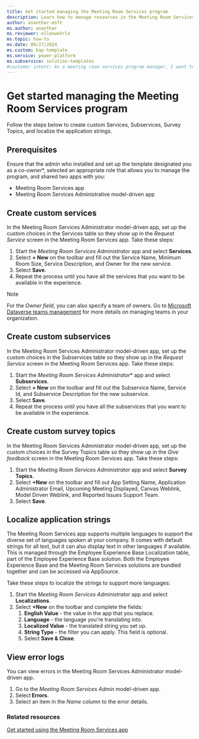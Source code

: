 ```yaml
---
title: Get started managing the Meeting Room Services program
description: Learn how to manage resources in the Meeting Room Services Admin model-driven app for Microsoft Power Platform.
author: ananthar-msft
ms.author: ananthar
ms.reviewer: ellenwehrle
ms.topic: how-to
ms.date: 09/27/2024
ms.custom: bap-template
ms.service: power-platform
ms.subservice: solution-templates
#customer intent: As a meeting room services program manager, I want to learn how to administrate the Meeting Room Services program so that I can effectively manage resources for meeting rooms.
---
```


# Get started managing the Meeting Room Services program

Follow the steps below to create custom Services, Subservices, Survey Topics, and localize the application strings.

## Prerequisites

Ensure that the admin who installed and set up the template designated you as a *co-owner**, selected an appropriate role that allows you to manage the program, and shared two apps with you:

- Meeting Room Services app
- Meeting Room Services Administrative model-driven app

## Create custom services

In the Meeting Room Services Administrator model-driven app, set up the custom choices in the Services table so they show up in the *Request Service* screen in the Meeting Room Services app. Take these steps:

1. Start the *Meeting Room Services Administrator* app and select **Services**.
1. Select **+ New** on the toolbar and fill out the Service Name, Minimum Room Size, Service Description, and Owner for the new service.
1. Select **Save**.
1. Repeat the process until you have all the services that you want to be available in the experience.

> [!NOTE]
>
> For the *Owner field*, you can also specify a team of owners. Go to [Microsoft Dataverse teams management](/power-platform/admin/manage-teams) for more details on managing teams in your organization.

## Create custom subservices

In the Meeting Room Services Administrator model-driven app, set up the custom choices in the Subservices table so they show up in the *Request Service* screen in the Meeting Room Services app. Take these steps:

1. Start the *Meeting Room Services Administrator** app and select **Subservices**.
1. Select **+ New** on the toolbar and fill out the Subservice Name, Service Id, and Subservice Description for the new subservice.
1. Select **Save**.
1. Repeat the process until you have all the subservices that you want to be available in the experience.

## Create custom survey topics

In the Meeting Room Services Administrator model-driven app, set up the custom choices in the Survey Topics table so they show up in the *Give feedback* screen in the Meeting Room Services app. Take these steps:

1. Start the *Meeting Room Services Administrator* app and select **Survey Topics**.
1. Select **+New** on the toolbar and fill out App Setting Name, Application Administrator Email, Upcoming Meeting Displayed, Canvas Weblink, Model Driven Weblink, and Reported Issues Support Team.
1. Select **Save**.

## Localize application strings

The Meeting Room Services app supports multiple languages to support the diverse set of languages spoken at your company. It comes with default strings for all text, but it can also display text in other languages if available. This is managed through the Employee Experience Base Localization table, part of the Employee Experience Base solution. Both the Employee Experience Base and the Meeting Room Services solutions are bundled together and can be accessed via AppSource.

Take these steps to localize the strings to support more languages:

1. Start the *Meeting Room Services Administrator* app and select **Localizations**.
1. Select **+New** on the toolbar and complete the fields:
    1. **English Value** - the value in the app that you replace.
    1. **Language** - the language you're translating into.
    1. **Localized Value** - the translated string you set up.
    1. **String Type** - the filter you can apply. This field is optional.
    1. Select **Save & Close**.

## View error logs

You can view errors in the Meeting Room Services Administrator model-driven app.

1. Go to the *Meeting Room Services Admin* model-driven app.
1. Select **Errors**.
1. Select an item in the *Name* column to the error details.

### Related resources

[Get started using the Meeting Room Services app](use.md)
